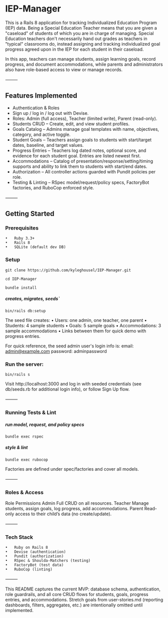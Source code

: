 # IEP-Manager

This is a Rails 8 application for tracking Individualized Education Program (IEP) data. Being a Special Education Teacher means that you are given a "caseload" of students of which you are in charge of managing. Special Education teachers don't necessarily hand out grades as teachers in "typical" classrooms do, instead assigning and tracking individualized goal progress agreed upon in the IEP for each student in their caseload.

In this app, teachers can manage students, assign learning goals, record progress, and document accommodations, while parents and administrators also have role-based access to view or manage records.

⸻

## Features Implemented
- Authentication & Roles
- Sign up / log in / log out with Devise.
- Roles: Admin (full access), Teacher (limited write), Parent (read-only).
- Students CRUD – Create, edit, and view student profiles.
- Goals Catalog – Admins manage goal templates with name, objectives, category, and active toggle.
- Student Goals – Teachers assign goals to students with start/target dates, baseline, and target values.
- Progress Entries – Teachers log dated notes, optional score, and evidence for each student goal. Entries are listed newest first.
- Accommodations – Catalog of presentation/response/setting/timing supports and ability to link them to students with start/end dates.
- Authorization – All controller actions guarded with Pundit policies per role.
- Testing & Linting – RSpec model/request/policy specs, FactoryBot factories, and RuboCop enforced style.

⸻

## Getting Started

### Prerequisites
	•	Ruby 3.3+
	•	Rails 8
	•	SQLite (default dev DB)

### Setup

`git clone https://github.com/kyleghousel/IEP-Manager.git`

`cd IEP-Manager`

`bundle install`

##### creates, migrates, seeds`
`bin/rails db:setup`

The seed file creates:
	•	Users: one admin, one teacher, one parent
	•	Students: 4 sample students
	•	Goals: 5 sample goals
	•	Accommodations: 3 sample accommodations
	•	Links between them for quick demo with progress entries.

For quick reference, the seed admin user's login info is:
	email: admin@example.com
	password: adminpassword

### Run the server:

`bin/rails s`

Visit http://localhost:3000 and log in with seeded credentials (see db/seeds.rb for additional login info), or follow Sign Up flow.

⸻

### Running Tests & Lint

##### run model, request, and policy specs
`bundle exec rspec`

##### style & lint
`bundle exec rubocop`

Factories are defined under spec/factories and cover all models.

⸻

### Roles & Access

Role	Permissions
Admin	Full CRUD on all resources.
Teacher	Manage students, assign goals, log progress, add accommodations.
Parent	Read-only access to their child’s data (no create/update).


⸻

### Tech Stack

	•	Ruby on Rails 8
	•	Devise (authentication)
	•	Pundit (authorization)
	•	RSpec & Shoulda-Matchers (testing)
	•	FactoryBot (test data)
	•	RuboCop (linting)

⸻

This README captures the current MVP: database schema, authentication, role guardrails, and all core CRUD flows for students, goals, progress entries, and accommodations. Stretch goals from user-stories.md (reporting dashboards, filters, aggregates, etc.) are intentionally omitted until implemented.
